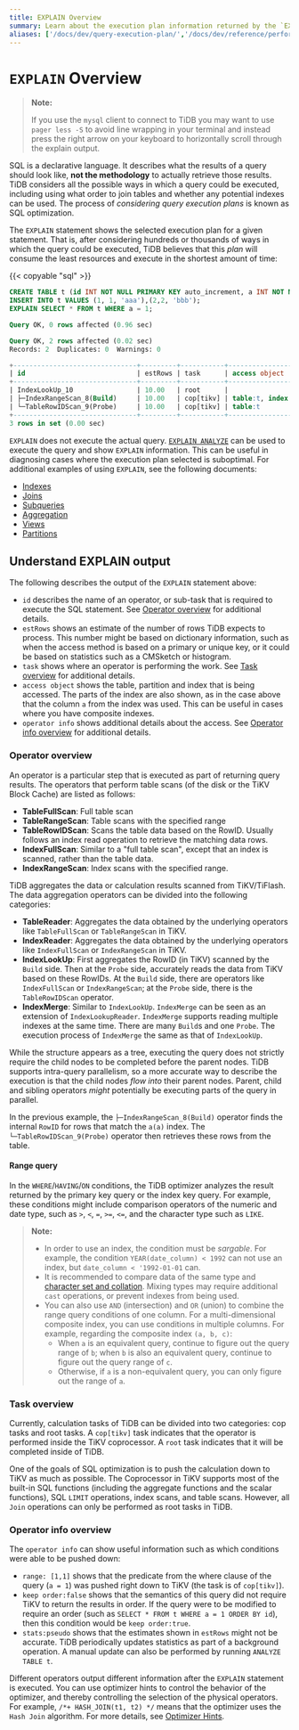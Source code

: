 ```yaml
---
title: EXPLAIN Overview
summary: Learn about the execution plan information returned by the `EXPLAIN` statement in TiDB.
aliases: ['/docs/dev/query-execution-plan/','/docs/dev/reference/performance/understanding-the-query-execution-plan/','/docs/dev/index-merge/','/docs/dev/reference/performance/index-merge/','/tidb/dev/index-merge','/tidb/dev/query-execution-plan']
---
```


# `EXPLAIN` Overview

> **Note:**
>
> If you use the `mysql` client to connect to TiDB you may want to use `pager less -S` to avoid line wrapping in your terminal and instead press the right arrow on your keyboard to horizontally scroll through the explain output.

SQL is a declarative language. It describes what the results of a query should look like, **not the methodology** to actually retrieve those results. TiDB considers all the possible ways in which a query could be executed, including using what order to join tables and whether any potential indexes can be used. The process of _considering query execution plans_ is known as SQL optimization.

The `EXPLAIN` statement shows the selected execution plan for a given statement. That is, after considering hundreds or thousands of ways in which the query could be executed, TiDB believes that this _plan_ will consume the least resources and execute in the shortest amount of time:

{{< copyable "sql" >}}

```sql
CREATE TABLE t (id INT NOT NULL PRIMARY KEY auto_increment, a INT NOT NULL, pad1 VARCHAR(255), INDEX(a));
INSERT INTO t VALUES (1, 1, 'aaa'),(2,2, 'bbb');
EXPLAIN SELECT * FROM t WHERE a = 1;
```

```sql
Query OK, 0 rows affected (0.96 sec)

Query OK, 2 rows affected (0.02 sec)
Records: 2  Duplicates: 0  Warnings: 0

+-------------------------------+---------+-----------+---------------------+---------------------------------------------+
| id                            | estRows | task      | access object       | operator info                               |
+-------------------------------+---------+-----------+---------------------+---------------------------------------------+
| IndexLookUp_10                | 10.00   | root      |                     |                                             |
| ├─IndexRangeScan_8(Build)     | 10.00   | cop[tikv] | table:t, index:a(a) | range:[1,1], keep order:false, stats:pseudo |
| └─TableRowIDScan_9(Probe)     | 10.00   | cop[tikv] | table:t             | keep order:false, stats:pseudo              |
+-------------------------------+---------+-----------+---------------------+---------------------------------------------+
3 rows in set (0.00 sec)
```

`EXPLAIN` does not execute the actual query. [`EXPLAIN ANALYZE`](/sql-statements/sql-statement-explain-analyze.md) can be used to execute the query and show `EXPLAIN` information. This can be useful in diagnosing cases where the execution plan selected is suboptimal. For additional examples of using `EXPLAIN`, see the following documents:

* [Indexes](/explain-indexes.md)
* [Joins](/explain-joins.md)
* [Subqueries](/explain-subqueries.md)
* [Aggregation](/explain-aggregation.md)
* [Views](/explain-views.md)
* [Partitions](/explain-partitions.md)

## Understand EXPLAIN output

The following describes the output of the `EXPLAIN` statement above:

* `id` describes the name of an operator, or sub-task that is required to execute the SQL statement. See [Operator overview](#operator-overview) for additional details.
* `estRows` shows an estimate of the number of rows TiDB expects to process. This number might be based on dictionary information, such as when the access method is based on a primary or unique key, or it could be based on statistics such as a CMSketch or histogram.
* `task` shows where an operator is performing the work. See [Task overview](#task-overview) for additional details.
* `access object` shows the table, partition and index that is being accessed. The parts of the index are also shown, as in the case above that the column `a` from the index was used. This can be useful in cases where you have composite indexes.
* `operator info` shows additional details about the access. See [Operator info overview](#operator-info-overview) for additional details.

### Operator overview

An operator is a particular step that is executed as part of returning query results. The operators that perform table scans (of the disk or the TiKV Block Cache) are listed as follows:

- **TableFullScan**: Full table scan
- **TableRangeScan**: Table scans with the specified range
- **TableRowIDScan**: Scans the table data based on the RowID. Usually follows an index read operation to retrieve the matching data rows.
- **IndexFullScan**: Similar to a "full table scan", except that an index is scanned, rather than the table data.
- **IndexRangeScan**: Index scans with the specified range.

TiDB aggregates the data or calculation results scanned from TiKV/TiFlash. The data aggregation operators can be divided into the following categories:

- **TableReader**: Aggregates the data obtained by the underlying operators like `TableFullScan` or `TableRangeScan` in TiKV.
- **IndexReader**: Aggregates the data obtained by the underlying operators like `IndexFullScan` or `IndexRangeScan` in TiKV.
- **IndexLookUp**: First aggregates the RowID (in TiKV) scanned by the `Build` side. Then at the `Probe` side, accurately reads the data from TiKV based on these RowIDs. At the `Build` side, there are operators like `IndexFullScan` or `IndexRangeScan`; at the `Probe` side, there is the `TableRowIDScan` operator.
- **IndexMerge**: Similar to `IndexLookUp`. `IndexMerge` can be seen as an extension of `IndexLookupReader`. `IndexMerge` supports reading multiple indexes at the same time. There are many `Build`s and one `Probe`. The execution process of `IndexMerge` the same as that of `IndexLookUp`.

While the structure appears as a tree, executing the query does not strictly require the child nodes to be completed before the parent nodes. TiDB supports intra-query parallelism, so a more accurate way to describe the execution is that the child nodes _flow into_ their parent nodes. Parent, child and sibling operators _might_ potentially be executing parts of the query in parallel.

In the previous example, the `├─IndexRangeScan_8(Build)` operator finds the internal `RowID` for rows that match the `a(a)` index. The `└─TableRowIDScan_9(Probe)` operator then retrieves these rows from the table.

#### Range query

In the `WHERE`/`HAVING`/`ON` conditions, the TiDB optimizer analyzes the result returned by the primary key query or the index key query. For example, these conditions might include comparison operators of the numeric and date type, such as `>`, `<`, `=`, `>=`, `<=`, and the character type such as `LIKE`.

> **Note:**
>
> - In order to use an index, the condition must be _sargable_. For example, the condition `YEAR(date_column) < 1992` can not use an index, but `date_column < '1992-01-01` can.
> - It is recommended to compare data of the same type and [character set and collation](/character-set-and-collation.md). Mixing types may require additional `cast` operations, or prevent indexes from being used.
> - You can also use `AND` (intersection) and `OR` (union) to combine the range query conditions of one column. For a multi-dimensional composite index, you can use conditions in multiple columns. For example, regarding the composite index `(a, b, c)`:
>     - When `a` is an equivalent query, continue to figure out the query range of `b`; when `b` is also an equivalent query, continue to figure out the query range of `c`.
>     - Otherwise, if `a` is a non-equivalent query, you can only figure out the range of `a`.

### Task overview

Currently, calculation tasks of TiDB can be divided into two categories: cop tasks and root tasks. A `cop[tikv]` task indicates that the operator is performed inside the TiKV coprocessor. A `root` task indicates that it will be completed inside of TiDB.

One of the goals of SQL optimization is to push the calculation down to TiKV as much as possible. The Coprocessor in TiKV supports most of the built-in SQL functions (including the aggregate functions and the scalar functions), SQL `LIMIT` operations, index scans, and table scans. However, all `Join` operations can only be performed as root tasks in TiDB.

### Operator info overview

The `operator info` can show useful information such as which conditions were able to be pushed down:

* `range: [1,1]` shows that the predicate from the where clause of the query (`a = 1`) was pushed right down to TiKV (the task is of `cop[tikv]`).
* `keep order:false` shows that the semantics of this query did not require TiKV to return the results in order. If the query were to be modified to require an order (such as `SELECT * FROM t WHERE a = 1 ORDER BY id`), then this condition would be `keep order:true`.
* `stats:pseudo` shows that the estimates shown in `estRows` might not be accurate. TiDB periodically updates statistics as part of a background operation. A manual update can also be performed by running `ANALYZE TABLE t`.

Different operators output different information after the `EXPLAIN` statement is executed. You can use optimizer hints to control the behavior of the optimizer, and thereby controlling the selection of the physical operators. For example, `/*+ HASH_JOIN(t1, t2) */` means that the optimizer uses the `Hash Join` algorithm. For more details, see [Optimizer Hints](/optimizer-hints.md).

